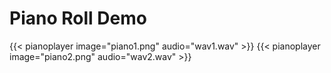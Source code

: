 # Piano Roll Demo


{{< pianoplayer image="piano1.png" audio="wav1.wav" >}}
{{< pianoplayer image="piano2.png" audio="wav2.wav" >}}
